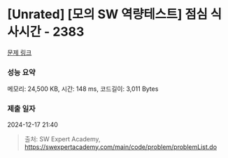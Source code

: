 # [Unrated] [모의 SW 역량테스트] 점심 식사시간 - 2383 

[문제 링크](https://swexpertacademy.com/main/code/problem/problemDetail.do?contestProbId=AV5-BEE6AK0DFAVl) 

### 성능 요약

메모리: 24,500 KB, 시간: 148 ms, 코드길이: 3,011 Bytes

### 제출 일자

2024-12-17 21:40



> 출처: SW Expert Academy, https://swexpertacademy.com/main/code/problem/problemList.do